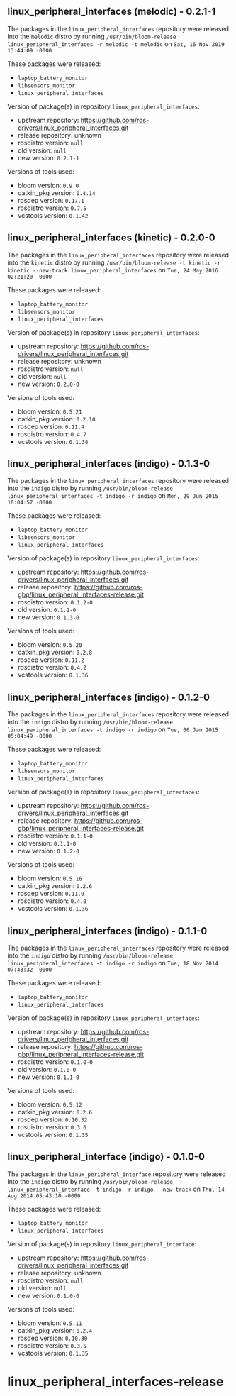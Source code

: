 ## linux_peripheral_interfaces (melodic) - 0.2.1-1

The packages in the `linux_peripheral_interfaces` repository were released into the `melodic` distro by running `/usr/bin/bloom-release linux_peripheral_interfaces -r melodic -t melodic` on `Sat, 16 Nov 2019 13:44:09 -0000`

These packages were released:
- `laptop_battery_monitor`
- `libsensors_monitor`
- `linux_peripheral_interfaces`

Version of package(s) in repository `linux_peripheral_interfaces`:

- upstream repository: https://github.com/ros-drivers/linux_peripheral_interfaces.git
- release repository: unknown
- rosdistro version: `null`
- old version: `null`
- new version: `0.2.1-1`

Versions of tools used:

- bloom version: `0.9.0`
- catkin_pkg version: `0.4.14`
- rosdep version: `0.17.1`
- rosdistro version: `0.7.5`
- vcstools version: `0.1.42`


## linux_peripheral_interfaces (kinetic) - 0.2.0-0

The packages in the `linux_peripheral_interfaces` repository were released into the `kinetic` distro by running `/usr/bin/bloom-release -t kinetic -r kinetic --new-track linux_peripheral_interfaces` on `Tue, 24 May 2016 02:21:20 -0000`

These packages were released:
- `laptop_battery_monitor`
- `libsensors_monitor`
- `linux_peripheral_interfaces`

Version of package(s) in repository `linux_peripheral_interfaces`:

- upstream repository: https://github.com/ros-drivers/linux_peripheral_interfaces.git
- release repository: unknown
- rosdistro version: `null`
- old version: `null`
- new version: `0.2.0-0`

Versions of tools used:

- bloom version: `0.5.21`
- catkin_pkg version: `0.2.10`
- rosdep version: `0.11.4`
- rosdistro version: `0.4.7`
- vcstools version: `0.1.38`


## linux_peripheral_interfaces (indigo) - 0.1.3-0

The packages in the `linux_peripheral_interfaces` repository were released into the `indigo` distro by running `/usr/bin/bloom-release linux_peripheral_interfaces -t indigo -r indigo` on `Mon, 29 Jun 2015 10:04:57 -0000`

These packages were released:
- `laptop_battery_monitor`
- `libsensors_monitor`
- `linux_peripheral_interfaces`

Version of package(s) in repository `linux_peripheral_interfaces`:
- upstream repository: https://github.com/ros-drivers/linux_peripheral_interfaces.git
- release repository: https://github.com/ros-gbp/linux_peripheral_interfaces-release.git
- rosdistro version: `0.1.2-0`
- old version: `0.1.2-0`
- new version: `0.1.3-0`

Versions of tools used:
- bloom version: `0.5.20`
- catkin_pkg version: `0.2.8`
- rosdep version: `0.11.2`
- rosdistro version: `0.4.2`
- vcstools version: `0.1.36`


## linux_peripheral_interfaces (indigo) - 0.1.2-0

The packages in the `linux_peripheral_interfaces` repository were released into the `indigo` distro by running `/usr/bin/bloom-release linux_peripheral_interfaces -t indigo -r indigo` on `Tue, 06 Jan 2015 05:04:49 -0000`

These packages were released:
- `laptop_battery_monitor`
- `libsensors_monitor`
- `linux_peripheral_interfaces`

Version of package(s) in repository `linux_peripheral_interfaces`:
- upstream repository: https://github.com/ros-drivers/linux_peripheral_interfaces.git
- release repository: https://github.com/ros-gbp/linux_peripheral_interfaces-release.git
- rosdistro version: `0.1.1-0`
- old version: `0.1.1-0`
- new version: `0.1.2-0`

Versions of tools used:
- bloom version: `0.5.16`
- catkin_pkg version: `0.2.6`
- rosdep version: `0.11.0`
- rosdistro version: `0.4.0`
- vcstools version: `0.1.36`


## linux_peripheral_interfaces (indigo) - 0.1.1-0

The packages in the `linux_peripheral_interfaces` repository were released into the `indigo` distro by running `/usr/bin/bloom-release linux_peripheral_interfaces -t indigo -r indigo` on `Tue, 18 Nov 2014 07:43:32 -0000`

These packages were released:
- `laptop_battery_monitor`
- `linux_peripheral_interfaces`

Version of package(s) in repository `linux_peripheral_interfaces`:
- upstream repository: https://github.com/ros-drivers/linux_peripheral_interfaces.git
- release repository: https://github.com/ros-gbp/linux_peripheral_interfaces-release.git
- rosdistro version: `0.1.0-0`
- old version: `0.1.0-0`
- new version: `0.1.1-0`

Versions of tools used:
- bloom version: `0.5.12`
- catkin_pkg version: `0.2.6`
- rosdep version: `0.10.32`
- rosdistro version: `0.3.6`
- vcstools version: `0.1.35`


## linux_peripheral_interface (indigo) - 0.1.0-0

The packages in the `linux_peripheral_interface` repository were released into the `indigo` distro by running `/usr/bin/bloom-release linux_peripheral_interface -t indigo -r indigo --new-track` on `Thu, 14 Aug 2014 05:43:10 -0000`

These packages were released:
- `laptop_battery_monitor`
- `linux_peripheral_interfaces`

Version of package(s) in repository `linux_peripheral_interface`:
- upstream repository: https://github.com/ros-drivers/linux_peripheral_interfaces.git
- release repository: unknown
- rosdistro version: `null`
- old version: `null`
- new version: `0.1.0-0`

Versions of tools used:
- bloom version: `0.5.11`
- catkin_pkg version: `0.2.4`
- rosdep version: `0.10.30`
- rosdistro version: `0.3.5`
- vcstools version: `0.1.35`


linux_peripheral_interfaces-release
===================================
